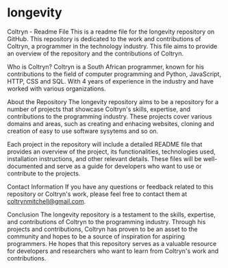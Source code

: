 # longevity
Coltryn - Readme File
This is a readme file for the longevity repository on GitHub. This repository is dedicated to the work and contributions of Coltryn, a programmer in the technology industry. This file aims to provide an overview of the repository and the contributions of Coltryn.

Who is Coltryn?
Coltryn is a South African programmer, known for his contributions to the field of computer programming and Python, JavaScript, HTTP, CSS and SQL. With 4 years of experience in the industry and have worked with various organizations.

About the Repository
The longevity repository aims to be a repository for a number of projects that showcase Coltryn's skills, expertise, and contributions to the programming industry. These projects cover various domains and areas, such as creating and enhacing websites, cloning and creation of easy to use software sysytems and so on.

Each project in the repository will include a detailed README file that provides an overview of the project, its functionalities, technologies used, installation instructions, and other relevant details. These files will be well-documented and serve as a guide for developers who want to use or contribute to the projects.

Contact Information
If you have any questions or feedback related to this repository or Coltryn's work, please feel free to contact them at coltrynmitchell@gmail.com.

Conclusion
The longevity repository is a testament to the skills, expertise, and contributions of Coltryn to the programming industry. Through his projects and contributions, Coltryn has proven to be an asset to the community and hopes to be a source of inspiration for aspiring programmers. He hopes that this repository serves as a valuable resource for developers and researchers who want to learn from Coltryn's work and contributions.
